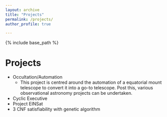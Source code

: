```yaml
---
layout: archive
title: "Projects"
permalink: /projects/
author_profile: true

---
```

{% include base_path %}
 
Projects
======
* Occultation/Automation
  * This project is centred around the automation of a equatorial mount telescope to convert it into a go-to telescope. Post this, various observational astronomy projects can be undertaken.
* Cyclic Executive
* Project EINSat
* 3 CNF satisfiability with genetic algorithm

